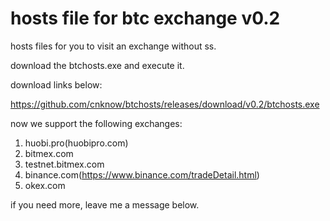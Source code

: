 # hosts file for btc exchange v0.2

hosts files  for you to visit an exchange without ss.

download the btchosts.exe and execute it.

download links below:

https://github.com/cnknow/btchosts/releases/download/v0.2/btchosts.exe

now we support the following exchanges:

1. huobi.pro(huobipro.com)
2. bitmex.com
3. testnet.bitmex.com
4. binance.com(https://www.binance.com/tradeDetail.html)
5. okex.com

if you need more, leave me a message below.
